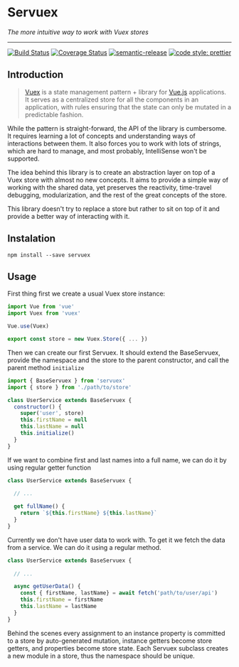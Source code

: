 # Servuex

_The more intuitive way to work with Vuex stores_

_____

[![Build Status](https://api.travis-ci.org/forforeach/servuex.svg?branch=master)](https://travis-ci.org/forforeach/servuex)
[![Coverage Status](https://coveralls.io/repos/github/forforeach/servuex/badge.svg?branch=master)](https://coveralls.io/github/forforeach/servuex?branch=master)
[![semantic-release](https://img.shields.io/badge/%20%20%F0%9F%93%A6%F0%9F%9A%80-semantic--release-e10079.svg)](https://github.com/semantic-release/semantic-release)
[![code style: prettier](https://img.shields.io/badge/code_style-prettier-ff69b4.svg?style=flat-square)](https://github.com/prettier/prettier)

## Introduction

>[Vuex](https://vuex.vuejs.org/) is a state management pattern + library for [Vue.js](https://vuejs.org) applications. It serves as a centralized store for all the components in an application, with rules ensuring that the state can only be mutated in a predictable fashion.

While the pattern is straight-forward, the API of the library is cumbersome. It requires learning a lot of concepts and understanding ways of interactions between them. It also forces you to work with lots of strings, which are hard to manage, and most probably, IntelliSense won't be supported.

The idea behind this library is to create an abstraction layer on top of a Vuex store with almost no new concepts. It aims to provide a simple way of working with the shared data, yet preserves the reactivity, time-travel debugging, modularization, and the rest of the great concepts of the store. 

This library doesn't try to replace a store but rather to sit on top of it and provide a better way of interacting with it.

## Instalation

`npm install --save servuex`

## Usage

First thing first we create a usual Vuex store instance:

```javascript
import Vue from 'vue'
import Vuex from 'vuex'

Vue.use(Vuex)

export const store = new Vuex.Store({ ... })
```

Then we can create our first Servuex. It should extend the BaseServuex, provide the namespace and the store to the parent constructor, and call the parent method `initialize`

```javascript
import { BaseServuex } from 'servuex'
import { store } from './path/to/store'

class UserService extends BaseServuex {
  constructor() {
    super('user', store)
    this.firstName = null
    this.lastName = null
    this.initialize()
  }
}
```

If we want to combine first and last names into a full name, we can do it by using regular getter function

```javascript
class UserService extends BaseServuex {
  
  // ...

  get fullName() {
    return `${this.firstName} ${this.lastName}`
  }
}
```

Currently we don't have user data to work with. To get it we fetch the data from a service. We can do it using a regular method.

```javascript
class UserService extends BaseServuex {
  
  // ...

  async getUserData() {
    const { firstName, lastName} = await fetch('path/to/user/api')
    this.firstName = firstName
    this.lastName = lastName
  }
}
```
Behind the scenes every assignment to an instance property is committed to a store by auto-generated mutation, instance getters become store getters, and properties become store state. Each Servuex subclass creates a new module in a store, thus the namespace should be unique.


